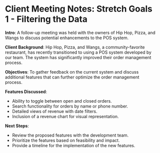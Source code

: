 # Client Meeting Notes: Stretch Goals 1 - Filtering the Data

**Intro**:
A follow-up meeting was held with the owners of Hip Hop, Pizza, and Wangs to discuss potential enhancements to the POS system.

**Client Background**:
Hip Hop, Pizza, and Wangs, a community-favorite restaurant, has recently transitioned to using a POS system developed by our team. The system has significantly improved their order management process.

**Objectives**:
To gather feedback on the current system and discuss additional features that can further optimize the order management process.

**Features Discussed**:
- Ability to toggle between open and closed orders.
- Search functionality for orders by name or phone number.
- Detailed views of revenue with date filters.
- Inclusion of a revenue chart for visual representation.

**Next Steps**:
- Review the proposed features with the development team.
- Prioritize the features based on feasibility and impact.
- Provide a timeline for the implementation of the new features.

